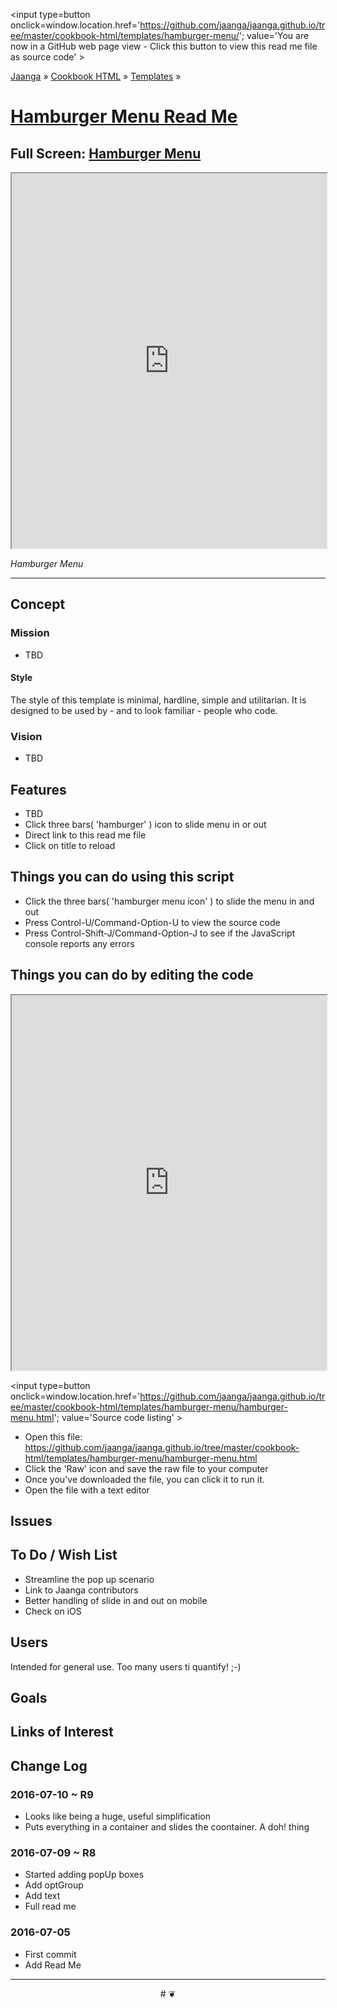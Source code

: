 <span style=display:none; >[You are now in a GitHub source code view - click this link to view Read Me file as a web page]
( http://jaanga.github.io/cookbook-html/templates/hamburger-menu/#readme.md "View file as a web page." ) </span>
<input type=button onclick=window.location.href='https://github.com/jaanga/jaanga.github.io/tree/master/cookbook-html/templates/hamburger-menu/'; 
value='You are now in a GitHub web page view - Click this button to view this read me file as source code' >

[Jaanga]( https://jaanga.github.io ) &raquo; [Cookbook HTML]( http://jaanga.github.io/cookbook-html/  ) &raquo;
[Templates]( https://jaanga.github.io/cookbook-html/templates/ ) &raquo;


[Hamburger Menu Read Me]( https://jaanga.github.io/cookbook-html/templates/hamburger-menu/index.html#readme.md )
===

## Full Screen: [ Hamburger Menu ]( https://jaanga.github.io/cookbook-html/templates/hamburger-menu/index.html )


<img src="" style=display:none; width=800 >


<iframe src=https://jaanga.github.io/cookbook-html/templates/hamburger-menu/index.html width=100% height=600px ></iframe>


_Hamburger Menu_

***


## Concept

### Mission

* TBD

#### Style

The style of this template is minimal, hardline, simple and utilitarian.
It is designed to be used by - and to look familiar - people who code.

### Vision

* TBD

## Features

* TBD
* Click three bars( 'hamburger' ) icon to slide menu in or out
* Direct link to this read me file
* Click on title to reload 


## Things you can do using this script


* Click the three bars( 'hamburger menu icon' ) to slide the menu in and out
* Press Control-U/Command-Option-U to view the source code
* Press Control-Shift-J/Command-Option-J to see if the JavaScript console reports any errors



## Things you can do by editing the code

<iframe src='https://jaanga.github.io/cookbook-html/examples/libraries/ace-editor/ace-view-r1.html#
	http://jaanga.github.io/cookbook-html/templates/hamburger-menu/hamburger-menu.html' width=100% height=600 ></iframe>

<input type=button onclick=window.location.href='https://github.com/jaanga/jaanga.github.io/tree/master/cookbook-html/templates/hamburger-menu/hamburger-menu.html';
value='Source code listing' >


* Open this file: https://github.com/jaanga/jaanga.github.io/tree/master/cookbook-html/templates/hamburger-menu/hamburger-menu.html
* Click the 'Raw' icon and save the raw file to your computer
* Once you've downloaded the file, you can click it to run it.
* Open the file with a text editor


## Issues


## To Do / Wish List

* Streamline the pop up scenario
* Link to Jaanga contributors
* Better handling of slide in and out on mobile
* Check on iOS



## Users

Intended for general use.
Too many users ti quantify! ;-)



## Goals


## Links of Interest




## Change Log

### 2016-07-10 ~ R9

* Looks like being a huge, useful simplification
* Puts everything in a container and slides the coontainer. A doh! thing


### 2016-07-09 ~ R8

* Started adding popUp boxes
* Add optGroup
* Add text
* Full read me

### 2016-07-05

* First commit
* Add Read Me


***

<center title='Jaanga ~ your 3D happy place' >
# <a href=javascript:window.scrollTo(0,0); style=text-decoration:none; > ❦ </a>
</center>
